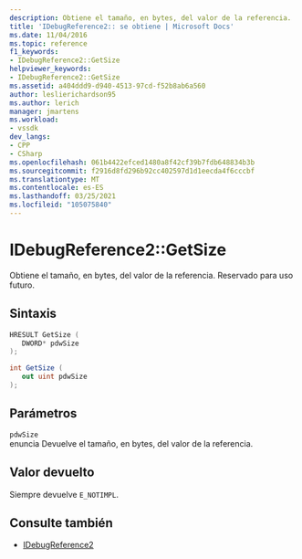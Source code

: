```yaml
---
description: Obtiene el tamaño, en bytes, del valor de la referencia.
title: 'IDebugReference2:: se obtiene | Microsoft Docs'
ms.date: 11/04/2016
ms.topic: reference
f1_keywords:
- IDebugReference2::GetSize
helpviewer_keywords:
- IDebugReference2::GetSize
ms.assetid: a404ddd9-d940-4513-97cd-f52b8ab6a560
author: leslierichardson95
ms.author: lerich
manager: jmartens
ms.workload:
- vssdk
dev_langs:
- CPP
- CSharp
ms.openlocfilehash: 061b4422efced1480a8f42cf39b7fdb648834b3b
ms.sourcegitcommit: f2916d8fd296b92cc402597d1d1eecda4f6cccbf
ms.translationtype: MT
ms.contentlocale: es-ES
ms.lasthandoff: 03/25/2021
ms.locfileid: "105075840"
---
```

# <a name="idebugreference2getsize"></a>IDebugReference2::GetSize
Obtiene el tamaño, en bytes, del valor de la referencia. Reservado para uso futuro.

## <a name="syntax"></a>Sintaxis

```cpp
HRESULT GetSize ( 
   DWORD* pdwSize
);
```

```csharp
int GetSize ( 
   out uint pdwSize
);
```

## <a name="parameters"></a>Parámetros
`pdwSize`\
enuncia Devuelve el tamaño, en bytes, del valor de la referencia.

## <a name="return-value"></a>Valor devuelto
 Siempre devuelve `E_NOTIMPL`.

## <a name="see-also"></a>Consulte también
- [IDebugReference2](../../../extensibility/debugger/reference/idebugreference2.md)
